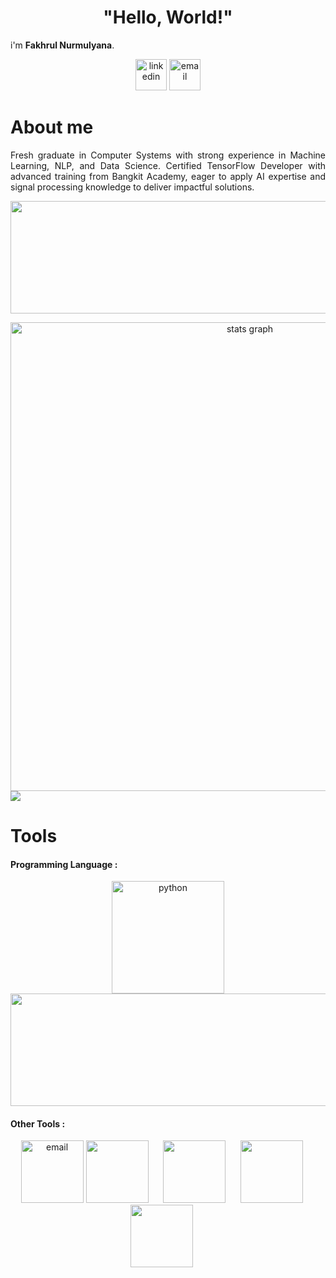 <h1 align="center">"Hello, World!"</h1>


i'm **Fakhrul Nurmulyana**.

<p align="center">
  <a href="https://www.linkedin.com/in/fakhrul-nurmulyana-760745221"><img width="50px" alt="linkedin" title="linkedin" src="https://i.imgur.com/is4m8of.png"/></a>
  <a href="https://fakhrulnurmulyana@gmail.com"><img width="50px" alt="email" title="email" src="https://imgur.com/QtoAxx8.png"/></a>
</p>

# About me
<p align="justify">
Fresh graduate in Computer Systems with strong experience in Machine Learning, NLP, and Data Science. Certified TensorFlow Developer with advanced training from Bangkit Academy, eager to apply AI expertise and signal processing knowledge to deliver impactful solutions.
</p>

<p align="center">
<a href="https://github.com/fakhrulnurmulyana">
  <img height="180em" width=750 src="https://github-readme-stats-eight-theta.vercel.app/api?username=fakhrulnurmulyana&show_icons=true&theme=merko&include_all_commits=true&count_private=true"/>
</a>
</p>

<div align="center">
  <img src="http://github-profile-summary-cards.vercel.app/api/cards/profile-details?username=fakhrulnurmulyana&theme=merko" width=750  alt="stats graph"/>

</div>
<img src= "https://github-readme-activity-graph.vercel.app/graph?username=fakhrulnurmulyana&theme=merko">

# Tools
#### Programming Language :
<p align="center">
<a href="https://github.com/fakhrulnurmulyana">
  <img height="180em" alt="python" title="python" src="https://imgur.com/62aivy7.png"/></a>
  <img height="180em" width=750 src="https://github-readme-stats-eight-theta.vercel.app/api/top-langs/?username=fakhrulnurmulyana&layout=compact&langs_count=8&theme=merko"/>
</a>
</p>

#### Other Tools :
<p align="center">
  <img height="100em" alt="email" title="email" src="https://upload.wikimedia.org/wikipedia/commons/thumb/3/38/Jupyter_logo.svg/883px-Jupyter_logo.svg.png"/>
  <img height="100em" src="https://imgur.com/OwWy9VI.png"/></a>&#8287;&#8287;&#8287;&#8287;&#8287;
  <img height="100em" src="https://pandas.pydata.org/static/img/pandas_mark.svg"/></a>&#8287;&#8287;&#8287;&#8287;&#8287;
  <img height="100em" src="https://numpy.org/images/logo.svg"/></a>&#8287;&#8287;&#8287;&#8287;&#8287;
  <img height="100em" src="https://matplotlib.org/stable/_images/sphx_glr_logos2_001_2_00x.png"/></a>&#8287;&#8287;&#8287;&#8287;&#8287;
</p>
